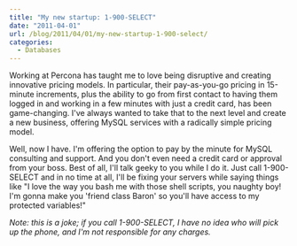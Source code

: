 ```yaml
---
title: "My new startup: 1-900-SELECT"
date: "2011-04-01"
url: /blog/2011/04/01/my-new-startup-1-900-select/
categories:
  - Databases
---
```

Working at Percona has taught me to love being disruptive and creating innovative pricing models. In particular, their pay-as-you-go pricing in 15-minute increments, plus the ability to go from first contact to having them logged in and working in a few minutes with just a credit card, has been game-changing. I've always wanted to take that to the next level and create a new business, offering MySQL services with a radically simple pricing model.

Well, now I have. I'm offering the option to pay by the minute for MySQL consulting and support. And you don't even need a credit card or approval from your boss. Best of all, I'll talk geeky to you while I do it. Just call 1-900-SELECT and in no time at all, I'll be fixing your servers while saying things like "I love the way you bash me with those shell scripts, you naughty boy! I'm gonna make you 'friend class Baron' so you'll have access to my protected variables!"

<em style="font-size:tiny">Note: this is a joke; if you call 1-900-SELECT, I have no idea who will pick up the phone, and I'm not responsible for any charges.</em>
